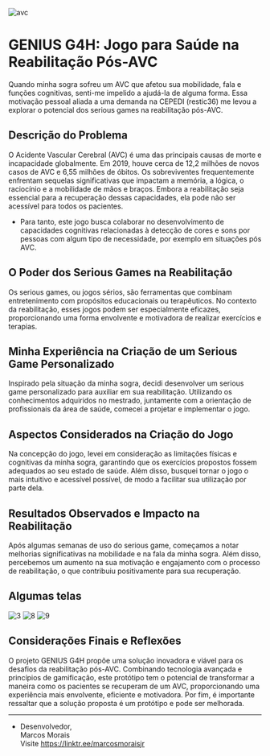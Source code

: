 ![avc](https://github.com/marcosmoraisjr/myGenius-G4H/assets/26969915/b695ebb1-bd3d-4ec2-b663-4fca5326e246)

# GENIUS G4H: Jogo para Saúde na Reabilitação Pós-AVC
Quando minha sogra sofreu um AVC que afetou sua mobilidade, fala e funções cognitivas, senti-me impelido a ajudá-la de alguma forma. Essa motivação pessoal aliada a uma demanda na CEPEDI (restic36) me levou a explorar o potencial dos serious games na reabilitação pós-AVC.

## Descrição do Problema
O Acidente Vascular Cerebral (AVC) é uma das principais causas de morte e incapacidade globalmente. Em 2019, houve cerca de 12,2 milhões de novos casos de AVC e 6,55 milhões de óbitos. Os sobreviventes frequentemente enfrentam sequelas significativas que impactam a memória, a lógica, o raciocínio e a mobilidade de mãos e braços. Embora a reabilitação seja essencial para a recuperação dessas capacidades, ela pode não ser acessível para todos os pacientes.

* Para tanto, este jogo busca colaborar no desenvolvimento de capacidades cognitivas relacionadas à detecção de cores e sons por pessoas com algum tipo de necessidade, por exemplo em situações pós AVC.

## O Poder dos Serious Games na Reabilitação
Os serious games, ou jogos sérios, são ferramentas que combinam entretenimento com propósitos educacionais ou terapêuticos. No contexto da reabilitação, esses jogos podem ser especialmente eficazes, proporcionando uma forma envolvente e motivadora de realizar exercícios e terapias.

## Minha Experiência na Criação de um Serious Game Personalizado
Inspirado pela situação da minha sogra, decidi desenvolver um serious game personalizado para auxiliar em sua reabilitação. Utilizando os conhecimentos adquiridos no mestrado, juntamente com a orientação de profissionais da área de saúde, comecei a projetar e implementar o jogo.

## Aspectos Considerados na Criação do Jogo
Na concepção do jogo, levei em consideração as limitações físicas e cognitivas da minha sogra, garantindo que os exercícios propostos fossem adequados ao seu estado de saúde. Além disso, busquei tornar o jogo o mais intuitivo e acessível possível, de modo a facilitar sua utilização por parte dela.

## Resultados Observados e Impacto na Reabilitação
Após algumas semanas de uso do serious game, começamos a notar melhorias significativas na mobilidade e na fala da minha sogra. Além disso, percebemos um aumento na sua motivação e engajamento com o processo de reabilitação, o que contribuiu positivamente para sua recuperação.

## Algumas telas
![3](https://github.com/marcosmoraisjr/myGenius-G4H/assets/26969915/b15149c9-3eae-4fe3-afa8-f70e54826c57)
![8](https://github.com/marcosmoraisjr/myGenius-G4H/assets/26969915/5e5dd3fb-2690-4f18-8726-6888b4e3a652)
![9](https://github.com/marcosmoraisjr/myGenius-G4H/assets/26969915/fc731d80-2bf1-41f3-96dd-507a4ce83556)

## Considerações Finais e Reflexões
O projeto GENIUS G4H propõe uma solução inovadora e viável para os desafios da reabilitação pós-AVC. Combinando tecnologia avançada e princípios de gamificação, este protótipo tem o potencial de transformar a maneira como os pacientes se recuperam de um AVC, proporcionando uma experiência mais envolvente, eficiente e motivadora. Por fim, é importante ressaltar que a solução proposta é um protótipo e pode ser melhorada.


___
<!-- <br />State University of Feira de Santana
<br />PGCC017 - Games and Digital Entertainment
<br />Teacher Victor Travassos Sarinho
<br />PhD in Computer Science, UFBA
<br /> -->
* Desenvolvedor,
<br />Marcos Morais
<br />Visite https://linktr.ee/marcosmoraisjr

